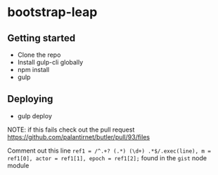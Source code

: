 # bootstrap-leap
 
## Getting started

- Clone the repo
- Install gulp-cli globally
- npm install
- gulp

## Deploying

- gulp deploy

NOTE: if this fails check out the pull request https://github.com/palantirnet/butler/pull/93/files

Comment out this line `ref1 = /^.+? (.*) (\d+) .*$/.exec(line), m = ref1[0], actor = ref1[1], epoch = ref1[2];` found in the `gist` node module
